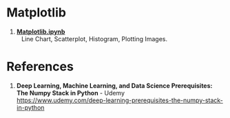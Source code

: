 # Matplotlib

1.  **[Matplotlib.ipynb](https://github.com/nkuhta/Numpy-Stack/blob/master/Pandas/Pandas.ipynb)**  
&ensp;  Line Chart, Scatterplot, Histogram, Plotting Images. 

 
#  References
1.  **Deep Learning, Machine Learning, and Data Science Prerequisites: The Numpy Stack in Python** - Udemy   
	https://www.udemy.com/deep-learning-prerequisites-the-numpy-stack-in-python
